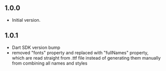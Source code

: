 ## 1.0.0

- Initial version.

## 1.0.1

- Dart SDK version bump
- removed "fonts" property and replaced with "fullNames" property, which are read straight from .ttf
  file instead of generating them manually from combining all names and styles